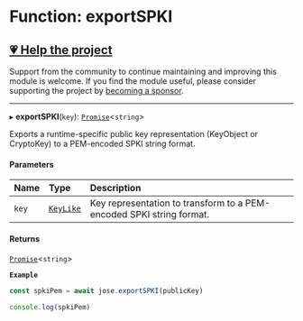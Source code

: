# Function: exportSPKI

## [💗 Help the project](https://github.com/sponsors/panva)

Support from the community to continue maintaining and improving this module is welcome. If you find the module useful, please consider supporting the project by [becoming a sponsor](https://github.com/sponsors/panva).

---

▸ **exportSPKI**(`key`): [`Promise`]( https://developer.mozilla.org/docs/Web/JavaScript/Reference/Global_Objects/Promise )\<`string`\>

Exports a runtime-specific public key representation (KeyObject or CryptoKey) to a PEM-encoded
SPKI string format.

#### Parameters

| Name | Type | Description |
| :------ | :------ | :------ |
| `key` | [`KeyLike`](../types/types.KeyLike.md) | Key representation to transform to a PEM-encoded SPKI string format. |

#### Returns

[`Promise`]( https://developer.mozilla.org/docs/Web/JavaScript/Reference/Global_Objects/Promise )\<`string`\>

**`Example`**

```js
const spkiPem = await jose.exportSPKI(publicKey)

console.log(spkiPem)
```

